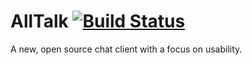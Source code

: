 # AllTalk [![Build Status](https://travis-ci.org/dudeofawesome/AllTalk.svg?branch=master)](https://travis-ci.org/dudeofawesome/AllTalk)

A new, open source chat client with a focus on usability.
